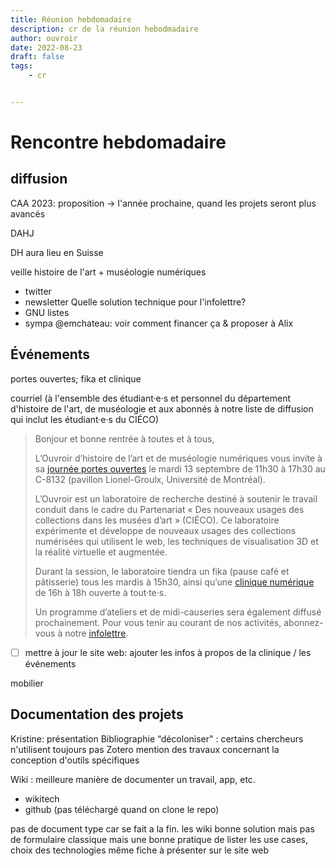 ```yaml
---
title: Réunion hebdomadaire
description: cr de la réunion hebodmadaire
author: ouvroir
date: 2022-08-23
draft: false
tags:
    - cr


---
```


# Rencontre hebdomadaire

## diffusion
CAA 2023: proposition → l'année prochaine, quand les projets seront plus avancés

DAHJ 

DH aura lieu en Suisse

veille histoire de l'art + muséologie numériques 
- twitter
- newsletter
Quelle solution technique pour l'infolettre? 
- GNU listes
- sympa 
@emchateau: voir comment financer ça & proposer à Alix


## Événements

portes ouvertes; fika et clinique

courriel (à l'ensemble des étudiant·e·s et personnel du département d'histoire de l'art, de muséologie et aux abonnés à notre liste de diffusion qui inclut les étudiant·e·s du CIÉCO) 

>  Bonjour et bonne rentrée à toutes et à tous,
>
> L’Ouvroir d’histoire de l’art et de muséologie numériques vous invite à sa [journée portes ouvertes](https://mobilizon.fr/events/a04d4a3a-c598-458f-a332-8c724e8806eb) le mardi 13 septembre de 11h30 à 17h30 au C-8132 (pavillon Lionel-Groulx, Université de Montréal).
>
> L’Ouvroir est un laboratoire de recherche destiné à soutenir le travail conduit dans le cadre du Partenariat « Des nouveaux usages des collections dans les musées d’art » (CIÉCO). Ce laboratoire expérimente et développe de nouveaux usages des collections numérisées qui utilisent le web, les techniques de visualisation 3D et la réalité virtuelle et augmentée. 
>
> Durant la session, le laboratoire tiendra un fika (pause café et pâtisserie) tous les mardis à 15h30, ainsi qu’une [clinique numérique](https://mobilizon.fr/events/86f45c51-ff38-4ec1-b3d9-9a6bb7f173d2) de 16h à 18h ouverte à tout·te·s. 
>
> Un programme d’ateliers et de midi-causeries sera également diffusé prochainement. Pour vous tenir au courant de nos activités, abonnez-vous à notre [infolettre](https://listes.umontreal.ca/wws/subscribe/ouvroir). 

- [ ] mettre à jour le site web: ajouter les infos à propos de la clinique / les événements


mobilier


## Documentation des projets

Kristine: 
présentation Bibliographie “décoloniser" : certains chercheurs n'utilisent toujours pas Zotero
mention des travaux concernant la conception d'outils spécifiques 

Wiki : meilleure manière de documenter un travail, app, etc.
- wikitech 
- github (pas téléchargé quand on clone le repo)

pas de document type car se fait a la fin.
les wiki bonne solution
mais pas de formulaire classique
mais une bonne pratique de lister les use cases, choix des technologies
même fiche à présenter sur le site web